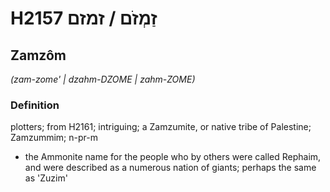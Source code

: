 # H2157 זַמְזֹם / זמזם

## Zamzôm

_(zam-zome' | dzahm-DZOME | zahm-ZOME)_

### Definition

plotters; from H2161; intriguing; a Zamzumite, or native tribe of Palestine; Zamzummim; n-pr-m

- the Ammonite name for the people who by others were called Rephaim, and were described as a numerous nation of giants; perhaps the same as 'Zuzim'
